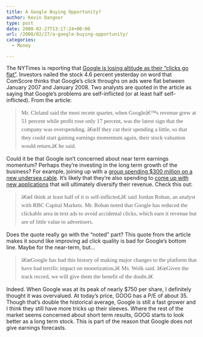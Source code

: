 ```yaml
---
title: A Google Buying Opportunity?
author: Kevin Dangoor
type: post
date: 2008-02-27T13:17:24+00:00
url: /2008/02/27/a-google-buying-opportunity/
categories:
  - Money

---
```

The NYTimes is reporting that [Google is losing altitude as their &#8220;clicks go flat&#8221;][1]. Investors nailed the stock 4.6 percent yesterday on word that ComScore thinks that Google&#8217;s click throughs on ads were flat between January 2007 and January 2008. Two analysts are quoted in the article as saying that Google&#8217;s problems are self-inflicted (or at least half self-inflicted). From the article:

> <span style="font-family: Georgia; font-size: 15px; line-height: 22px;">Mr. Cleland said the most recent quarter, when Googleâ€™s revenue grew at 51 percent while profit rose only 17 percent, was the latest sign that the company was overspending. â€œIf they cut their spending a little, so that they could start gaining earnings momentum again, their stock valuation would return,â€ he said.</span>

Could it be that Google isn&#8217;t concerned about near term earnings momentum? Perhaps they&#8217;re investing in the long term growth of the business? For example, joining up with a [group spending $300 million on a new undersea cable][2]. It&#8217;s likely that they&#8217;re also spending to [come up with new applications][3] that will ultimately diversify their revenue. Check this out:

> <span style="font-family: Georgia; font-size: 15px; line-height: 22px;">â€œI think at least half of it is self-inflicted,â€ said Jordan Rohan, an analyst with RBC Capital Markets. Mr. Rohan noted that Google has reduced the clickable area in text ads to avoid accidental clicks, which earn it revenue but are of little value to advertisers.</span>

Does the quote really go with the &#8220;noted&#8221; part? This quote from the article makes it sound like improving ad click quality is bad for Google&#8217;s bottom line. Maybe for the near-term, but&#8230;

> <span style="font-family: Georgia; font-size: 15px; line-height: 22px;">â€œGoogle has had this history of making major changes to the platform that have had terrific impact on monetization,â€ Ms. Wolk said. â€œGiven the track record, we will give them the benefit of the doubt.â€</span>

Indeed. When Google was at its peak of nearly $750 per share, I definitely thought it was overvalued. At today&#8217;s price, GOOG has a P/E of about 35. Though that&#8217;s double the historical average, Google is still a fast grower and I think they still have more tricks up their sleeves. Where the rest of the market seems concerned about short term results, GOOG starts to look better as a long term stock. This is part of the reason that Google does not give earnings forecasts.

 [1]: http://www.nytimes.com/2008/02/27/technology/27google.html?em&ex=1204261200&en=5928a603890efbe9&ei=5087%0A
 [2]: http://www.iht.com/articles/2008/02/26/business/google.php
 [3]: http://www.internetnews.com/dev-news/article.php/3726766/Google+Apps+Takes+One+For+The+Team.htm